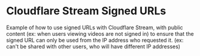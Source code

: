 # Cloudflare Stream Signed URLs

Example of how to use signed URLs with Cloudflare Stream, with public content (ex: when users viewing videos are not signed in) to ensure that the signed URL can only be used from the IP address who requested it. (ex: can't be shared with other users, who will have different IP addresses)

